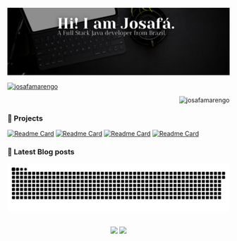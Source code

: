 <a href="https://linkedin.com/in/josafamarengo" target="_blank"><img title="Hey, Check Out my Linkedin" src="header.svg" target="_blank"/></a>
<div align="left">
  <a href="https://www.linkedin.com/in/josafamarengo" target="_blank">
    <img height="160em" src="https://github-readme-stats.vercel.app/api/top-langs?username=josafamarengo&show_icons=true&layout=compact&hide_border=true&bg_color=0D1117&text_color=f1f1f1&title_color=f4f4f4" alt="josafamarengo" />
  </a>
  <p align="right"><img src="https://komarev.com/ghpvc/?username=josafamarengo&label=Profile%20views&color=0e75b6&style=flat" alt="josafamarengo" /></p>
</div>

<h3>📐 Projects</h3>

[![Readme Card](https://github-readme-stats.vercel.app/api/pin/?username=josafamarengo&repo=streaming&bg_color=0D1117&text_color=f1f1f1&title_color=ff79c6&icon_color=50fa7b&border_color=404040&border_radius=5)](https://github.com/josafamarengo/streaming)
[![Readme Card](https://github-readme-stats.vercel.app/api/pin/?username=josafamarengo&repo=bankline&bg_color=0D1117&text_color=f1f1f1&title_color=ff79c6&icon_color=50fa7b&border_color=404040&border_radius=5)](https://github.com/josafamarengo/bankline)
[![Readme Card](https://github-readme-stats.vercel.app/api/pin/?username=josafamarengo&repo=covid19&bg_color=0D1117&text_color=f1f1f1&title_color=ff79c6&icon_color=50fa7b&border_color=404040&border_radius=5)](https://github.com/josafamarengo/covid19)
[![Readme Card](https://github-readme-stats.vercel.app/api/pin/?username=josafamarengo&repo=instagram-login-page&bg_color=0D1117&text_color=f1f1f1&title_color=ff79c6&icon_color=50fa7b&border_color=404040&border_radius=5)](https://github.com/josafamarengo/instagram-login-page)


<div>
  <h3>📕 Latest Blog posts</h3>
  <!-- BLOG-POST-LIST:START -->
  <!-- BLOG-POST-LIST:END -->
</div>

![Snake animation](https://github.com/josafamarengo/josafamarengo/blob/output/github-contribution-grid-snake.svg)


<div align="center"></br>
  <a href="https://www.linkedin.com/in/josafamarengo" target="_blank"><img src="https://www.vectorlogo.zone/logos/linkedin/linkedin-tile.svg" target="_blank" width="40"></a>
  <a href = "mailto:josafabmarengo@gmail.com" target="_blank"><img src="https://www.vectorlogo.zone/logos/gmail/gmail-tile.svg" target="_blank" width="40"></a>
</div>
